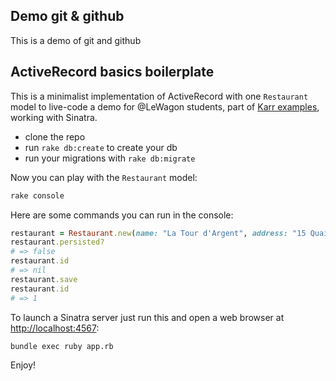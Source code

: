 ## Demo git & github

This is a demo of git and github



## ActiveRecord basics boilerplate

This is a minimalist implementation of ActiveRecord with one `Restaurant` model to live-code a demo for @LeWagon students, part of [Karr examples](https://github.com/lewagon/karr-examples), working with Sinatra.

- clone the repo
- run `rake db:create` to create your db
- run your migrations with `rake db:migrate`

Now you can play with the `Restaurant` model:

```bash
rake console
```

Here are some commands you can run in the console:

```ruby
restaurant = Restaurant.new(name: "La Tour d'Argent", address: "15 Quai de la Tournelle, 75005 Paris")
restaurant.persisted?
# => false
restaurant.id
# => nil
restaurant.save
restaurant.id
# => 1
```

To launch a Sinatra server just run this and open a web browser at [http://localhost:4567](http://localhost:4567):

```bash
bundle exec ruby app.rb
```

Enjoy!
